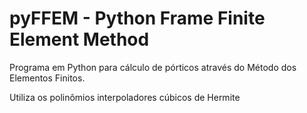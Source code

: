 # pyFFEM - Python Frame Finite Element Method

Programa em Python para cálculo de pórticos através do Método dos Elementos Finitos.

Utiliza os polinômios interpoladores cúbicos de Hermite